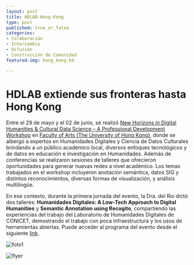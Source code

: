 ```yaml
---
layout: post
title: HDLAB-Hong-Kong
type: post
published: true_or_false
categories:
- Colaboración
- Intercambio
- Difusión
- Construcción de Comunidad
featured-img: hong_kong-hd

---
```


# HDLAB extiende sus fronteras hasta Hong Kong

Entre el 29 de mayo y el 02 de junio, se realizó [New Horizons in Digital Humanities & Cultural Data Science – A Professional Development Workshop](https://www.hdt.arts.hku.hk/newdhcds) en [Faculty of Arts (The University of Hong Kong)](https://arts.hku.hk/), donde se albergó a expertos en Humanidades Digitales y Ciencia de Datos Culturales brindando a un público académico local, diversos enfoques tecnológicos y de datos en educación e investigación en Humanidades. Además de conferencias se realizaron sesiones de talleres que ofrecieron oportunidades para generar nuevas redes a nivel académico. Los temas trabajados en el workshop incluyeron anotación semántica, datos SIG y distintos reconocimientos, diversas formas de visualización, y análisis multilingüe.

En ese contexto, durante la primera jornada del evento, la Dra. del Rio dictó dos talleres: **Humanidades Digitales: A Low-Tech Approach to Digital Humanities** y **Semantic Annotation using Recogito**, compartiendo las experiencias del trabajo del Laboratorio de Humanidades Digitales de CONICET, demostrando el trabajo con poca infraestructura y los usos de herramientas abiertas. Puede acceder al programa del evento desde el siguiente [link](https://www.hdt.arts.hku.hk/_files/ugd/d65ac2_4cd4ac6238dc4855b00163c32c44efa7.pdf).
 

![foto1](/assets/img/posts/hong_kong-hd-2.jpg)

![flyer](/assets/img/posts/hong_kong-hd-1.jpg)

